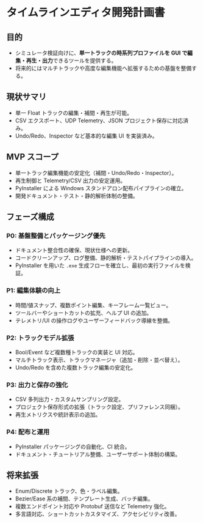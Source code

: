 # タイムラインエディタ開発計画書

## 目的
- シミュレータ検証向けに、**単一トラックの時系列プロファイルを GUI で編集・再生・出力**できるツールを提供する。
- 将来的にはマルチトラックや高度な編集機能へ拡張するための基盤を整備する。

## 現状サマリ
- 単一 Float トラックの編集・補間・再生が可能。
- CSV エクスポート、UDP Telemetry、JSON プロジェクト保存に対応済み。
- Undo/Redo、Inspector など基本的な編集 UI を実装済み。

## MVP スコープ
- 単一トラック編集機能の安定化（補間・Undo/Redo・Inspector）。
- 再生制御と Telemetry/CSV 出力の安定運用。
- PyInstaller による Windows スタンドアロン配布パイプラインの確立。
- 開発ドキュメント・テスト・静的解析体制の整備。

## フェーズ構成

### P0: 基盤整備とパッケージング優先
- ドキュメント整合性の確保、現状仕様への更新。
- コードクリーンアップ、ログ整備、静的解析・テストパイプラインの導入。
- PyInstaller を用いた `.exe` 生成フローを確立し、最初の実行ファイルを検証。

### P1: 編集体験の向上
- 時間/値スナップ、複数ポイント編集、キーフレーム一覧ビュー。
- ツールバーやショートカットの拡充、ヘルプ UI の追加。
- テレメトリ/UI の操作ログやユーザーフィードバック導線を整備。

### P2: トラックモデル拡張
- Bool/Event など複数種トラックの実装と UI 対応。
- マルチトラック表示、トラックマネージャ（追加・削除・並べ替え）。
- Undo/Redo を含めた複数トラック編集の安定化。

### P3: 出力と保存の強化
- CSV 多列出力・カスタムサンプリング設定。
- プロジェクト保存形式の拡張（トラック設定、プリファレンス同梱）。
- 再生メトリクスや統計表示の追加。

### P4: 配布と運用
- PyInstaller パッケージングの自動化、CI 統合。
- ドキュメント・チュートリアル整備、ユーザーサポート体制の構築。

## 将来拡張
- Enum/Discrete トラック、色・ラベル編集。
- Bezier/Ease 系の補間、テンプレート生成、バッチ編集。
- 複数エンドポイント対応や Protobuf 送信など Telemetry 強化。
- 多言語対応、ショートカットカスタマイズ、アクセシビリティ改善。
